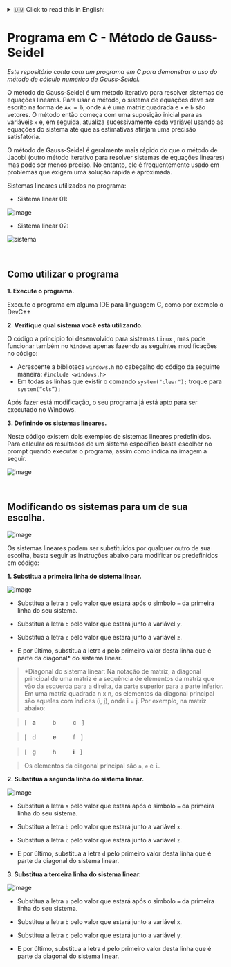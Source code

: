 <details>
<summary>🇺🇲 Click to read this in English:</summary>

# Program in C - Gauss-Seidel Method
_This repository has a program in C to demonstrate the use of the Gauss-Seidel numerical calculation method._

The Gauss-Seidel method is an iterative method for solving systems of linear equations. To use the method, the system of equations must be written in the form of `Ax = b`, where `A` is a square matrix and `x` and `b` are vectors. The method then starts with an initial guess for the `x` variables and then successively updates each variable using the system equations until the estimates reach a satisfactory accuracy.

The Gauss-Seidel method is generally faster than the Jacobi method (another iterative method for solving systems of linear equations) but can be less accurate. However, it is often used in problems that require a quick and approximate solution.

Linear systems used in the program:

* Linear system 01:

![image](https://user-images.githubusercontent.com/16453928/210641991-a536e5f5-ff0c-4c40-996f-d1abda9b3ee0.png)

* Linear system 02:

![sistema](https://user-images.githubusercontent.com/16453928/210643623-f349d6cc-5c3d-4832-a852-f8cef0cde0d4.jpeg)

</br>

## How to use the program

**1. Run the program.**

Run the program in any IDE for the C language, such as DevC++

**2. Check which system you are using.**

The code was initially developed for `Linux` systems, but it can also work on `Windows` just by making the following modifications to the code:

* Add the `windows.h` library to the code header as follows: `#include <windows.h>`
* In all lines that exist the command `system("clear");` change to `system("cls");`

After making this modification, your program is now able to run on Windows.


**3. Defining linear systems.**

In this code there are two examples of predefined linear systems. To calculate the results of a specific system, just choose at the prompt when running the program, as shown in the image below.

![image](https://user-images.githubusercontent.com/16453928/210644360-8813cff1-0126-4c82-98b2-2aefac31a9e3.png)

</br>

## Modifying the systems to one of your choice.

![image](https://user-images.githubusercontent.com/16453928/210644992-e38f910c-a9ba-40d6-bdbe-0e97557672e3.png)

Linear systems can be replaced by any other of your choice, just follow the instructions below to modify the presets in code:

**1. Replace the first line of the linear system.**

![image](https://user-images.githubusercontent.com/16453928/210645378-d8d272a0-3196-4455-99be-2c0259c31e54.png)

* Replace the letter `a` with the value that will be after the `=` symbol on the first line of your system.

* Replace the letter `b` with the value that will be next to the `y` variable.

* Replace the letter `c` with the value that will be next to the `z` variable.

* And finally, replace the letter `d` with the first value of this line that is part of the diagonal* of the linear system.

> *Linear system diagonal: In matrix notation, the main diagonal of a matrix is the sequence of matrix elements running from left to right, top to bottom. In an n x n square matrix, the main diagonal elements are those with indices (i, j), where i = j. For example, in the matrix below:

> [ㅤ**a**ㅤㅤㅤbㅤㅤㅤcㅤ]

> [ㅤdㅤㅤㅤ**e**ㅤㅤㅤfㅤ]

> [ㅤgㅤㅤㅤhㅤㅤㅤ**i**ㅤ]

> The main diagonal elements are `a`, `e` and `i`.


**two. Replace the second line of the linear system.**

![image](https://user-images.githubusercontent.com/16453928/210649686-6c2a3426-aa75-4e20-a33b-0eee38168b2f.png)

* Replace the letter `a` with the value that will be after the `=` symbol on the first line of your system.

* Replace the letter `b` with the value that will be next to the variable `x`.

* Replace the letter `c` with the value that will be next to the `z` variable.

* And lastly, replace the letter `d` with the first value of this line which is part of the diagonal of the linear system.


**3. Replace the third line of the linear system.**

![image](https://user-images.githubusercontent.com/16453928/210650039-5d2d6b72-f317-44c0-be21-3bc280a24c32.png)

* Replace the letter `a` with the value that will be after the `=` symbol on the first line of your system.

* Replace the letter `b` with the value that will be next to the variable `x`.

* Replace the letter `c` with the value that will be next to the `y` variable.

* And lastly, replace the letter `d` with the first value of this line which is part of the diagonal of the linear system.

</details>

# Programa em C - Método de Gauss-Seidel
_Este repositório conta com um programa em C para demonstrar o uso do método de cálculo numérico de Gauss-Seidel._

O método de Gauss-Seidel é um método iterativo para resolver sistemas de equações lineares. Para usar o método, o sistema de equações deve ser escrito na forma de `Ax = b`, onde `A` é uma matriz quadrada e `x` e `b` são vetores. O método então começa com uma suposição inicial para as variáveis `x` e, em seguida, atualiza sucessivamente cada variável usando as equações do sistema até que as estimativas atinjam uma precisão satisfatória.

O método de Gauss-Seidel é geralmente mais rápido do que o método de Jacobi (outro método iterativo para resolver sistemas de equações lineares) mas pode ser menos preciso. No entanto, ele é frequentemente usado em problemas que exigem uma solução rápida e aproximada.

Sistemas lineares utilizados no programa:

* Sistema linear 01:

![image](https://user-images.githubusercontent.com/16453928/210641991-a536e5f5-ff0c-4c40-996f-d1abda9b3ee0.png)

* Sistema linear 02:

![sistema](https://user-images.githubusercontent.com/16453928/210643623-f349d6cc-5c3d-4832-a852-f8cef0cde0d4.jpeg)

</br>

## Como utilizar o programa

**1. Execute o programa.**

Execute o programa em alguma IDE para linguagem C, como por exemplo o DevC++

**2. Verifique qual sistema você está utilizando.**

O código a principio foi desenvolvido para sistemas `Linux`  , mas pode funcionar também no `Windows` apenas fazendo as seguintes modificações no código:

* Acrescente a biblioteca `windows.h` no cabeçalho do código da seguinte maneira: `#include <windows.h>`
* Em todas as linhas que existir o comando `system("clear");` troque para `system(“cls”);`

Após fazer está modificação, o seu programa já está apto para ser executado no Windows.


**3. Definindo os sistemas lineares.**

Neste código existem dois exemplos de sistemas lineares predefinidos. Para calcular os resultados de um sistema específico basta escolher no prompt quando executar o programa, assim como indica na imagem a seguir.

![image](https://user-images.githubusercontent.com/16453928/210644360-8813cff1-0126-4c82-98b2-2aefac31a9e3.png)

</br>

## Modificando os sistemas para um de sua escolha.

![image](https://user-images.githubusercontent.com/16453928/210644992-e38f910c-a9ba-40d6-bdbe-0e97557672e3.png)

Os sistemas lineares podem ser substituidos por qualquer outro de sua escolha, basta seguir as instruções abaixo para modificar os predefinidos em código:

**1. Substitua a primeira linha do sistema linear.**

![image](https://user-images.githubusercontent.com/16453928/210645378-d8d272a0-3196-4455-99be-2c0259c31e54.png)

* Substitua a letra `a` pelo valor que estará após o simbolo `=` da primeira linha do seu sistema.

* Substitua a letra `b` pelo valor que estará junto a variável `y`.

* Substitua a letra `c` pelo valor que estará junto a variável `z`.

* E por último, substitua a letra `d` pelo primeiro valor desta linha que é parte da diagonal* do sistema linear.

> *Diagonal do sistema linear: Na notação de matriz, a diagonal principal de uma matriz é a sequência de elementos da matriz que vão da esquerda para a direita, da parte superior para a parte inferior. Em uma matriz quadrada n x n, os elementos da diagonal principal são aqueles com índices (i, j), onde i = j. Por exemplo, na matriz abaixo:

> [ㅤ**a**ㅤㅤㅤbㅤㅤㅤcㅤ]

> [ㅤdㅤㅤㅤ**e**ㅤㅤㅤfㅤ]

> [ㅤgㅤㅤㅤhㅤㅤㅤ**i**ㅤ]

> Os elementos da diagonal principal são `a`, `e` e `i`.


**2. Substitua a segunda linha do sistema linear.**

![image](https://user-images.githubusercontent.com/16453928/210649686-6c2a3426-aa75-4e20-a33b-0eee38168b2f.png)

* Substitua a letra `a` pelo valor que estará após o simbolo `=` da primeira linha do seu sistema.

* Substitua a letra `b` pelo valor que estará junto a variável `x`.

* Substitua a letra `c` pelo valor que estará junto a variável `z`.

* E por último, substitua a letra `d` pelo primeiro valor desta linha que é parte da diagonal do sistema linear.


**3. Substitua a terceira linha do sistema linear.**

![image](https://user-images.githubusercontent.com/16453928/210650039-5d2d6b72-f317-44c0-be21-3bc280a24c32.png)

* Substitua a letra `a` pelo valor que estará após o simbolo `=` da primeira linha do seu sistema.

* Substitua a letra `b` pelo valor que estará junto a variável `x`.

* Substitua a letra `c` pelo valor que estará junto a variável `y`.

* E por último, substitua a letra `d` pelo primeiro valor desta linha que é parte da diagonal do sistema linear.
